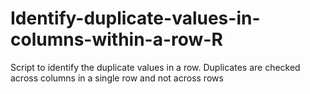 # Identify-duplicate-values-in-columns-within-a-row-R
Script to identify the duplicate values in a row. Duplicates are checked across columns in a single row and not across rows
